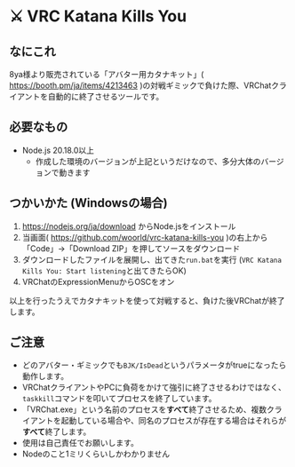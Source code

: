 # ⚔ VRC Katana Kills You

## なにこれ

8ya様より販売されている「アバター用カタナキット」( https://booth.pm/ja/items/4213463 )の対戦ギミックで負けた際、VRChatクライアントを自動的に終了させるツールです。

## 必要なもの

- Node.js 20.18.0以上
  - 作成した環境のバージョンが上記というだけなので、多分大体のバージョンで動きます

## つかいかた (Windowsの場合)

1. https://nodejs.org/ja/download からNode.jsをインストール
2. 当画面( https://github.com/woorld/vrc-katana-kills-you )の右上から「Code」→「Download ZIP」を押してソースをダウンロード
3. ダウンロードしたファイルを展開し、出てきた`run.bat`を実行 (`VRC Katana Kills You: Start listening`と出てきたらOK)
4. VRChatのExpressionMenuからOSCをオン

以上を行ったうえでカタナキットを使って対戦すると、負けた後VRChatが終了します。

## ご注意

- どのアバター・ギミックでも`BJK/IsDead`というパラメータがtrueになったら動作します。
- VRChatクライアントやPCに負荷をかけて強引に終了させるわけではなく、`taskkill`コマンドを叩いてプロセスを終了しています。
- 「VRChat.exe」という名前のプロセスを**すべて**終了させるため、複数クライアントを起動している場合や、同名のプロセスが存在する場合はそれらが**すべて**終了します。
- 使用は自己責任でお願いします。
- Nodeのこと1ミリくらいしかわかりません
